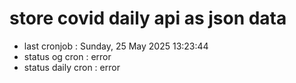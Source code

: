 # store covid daily api as json data

- last cronjob : Sunday, 25 May 2025 13:23:44
- status og cron : error
- status daily cron : error
      
      